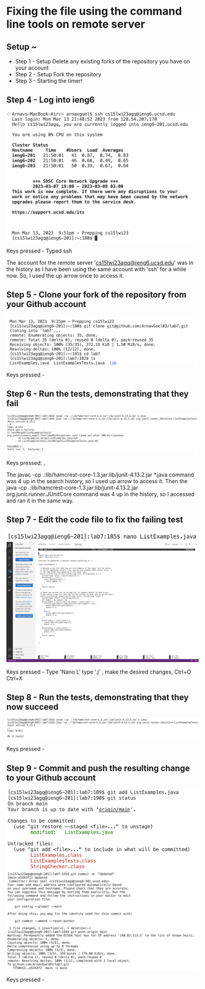 # Fixing the file using the command line tools on remote server

## Setup ~ 
- Step 1 - Setup Delete any existing forks of the repository you have on your account
- Step 2 - Setup Fork the repository
- Step 3 - Starting the timer!


## Step 4 - Log into ieng6
![Picture demonstrating the step 4 of the task](step4.png)

Keys pressed - Typed ssh <up> 
  
The account for the remote server 'cs15lwi23agq@ieng6.ucsd.edu' was in the history as I have been using the same account with 'ssh' for a while now. So, I used the up arrow once to access it.

## Step 5 - Clone your fork of the repository from your Github account
![Picture demonstrating the step 5 of the task](step5.png)
 
Keys pressed -

## Step 6 - Run the tests, demonstrating that they fail
![Picture demonstrating the step 6 of the task](step6.png)
  
Keys pressed: <up><up><up><up><enter>, <up><up><up><up><enter>

The javac -cp .:lib/hamcrest-core-1.3.jar:lib/junit-4.13.2.jar *.java command was 4 up in the search history, so I used up arrow to access it. Then the java -cp .:lib/hamcrest-core-1.3.jar:lib/junit-4.13.2.jar org.junit.runner.JUnitCore command was 4 up in the history, so I accessed and ran it in the same way.

## Step 7 - Edit the code file to fix the failing test
![Picture demonstrating the step 7 of the task](step7.png)
![Picture demonstrating the step 9 of the task](step71.png)
  
Keys pressed - Type 'Nano L' <tab> type '.j' <tab> <enter>, make the desired changes, Ctrl+O <enter> Ctrl+X
  

## Step 8 -  Run the tests, demonstrating that they now succeed
![Picture demonstrating the step 8 of the task](step8.png)
  
Keys pressed -

## Step 9 - Commit and push the resulting change to your Github account
![Picture demonstrating the step 9 of the task](step9.png)
![Picture demonstrating the step 9 of the task](step91.png)
  
Keys pressed -
